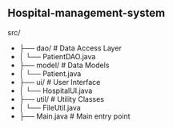 ##  Hospital-management-system ##
src/
- ├── dao/ # Data Access Layer
- │ └── PatientDAO.java
- ├── model/ # Data Models
- │ └── Patient.java
- ├── ui/ # User Interface
- │ └── HospitalUI.java
- ├── util/ # Utility Classes
- │ └── FileUtil.java
- ├── Main.java # Main entry point
